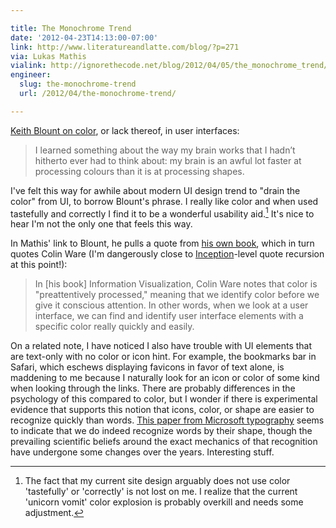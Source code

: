 ```yaml
---

title: The Monochrome Trend
date: '2012-04-23T14:13:00-07:00'
link: http://www.literatureandlatte.com/blog/?p=271
via: Lukas Mathis
vialink: http://ignorethecode.net/blog/2012/04/05/the_monochrome_trend/
engineer:
  slug: the-monochrome-trend
  url: /2012/04/the-monochrome-trend/

---
```


[Keith Blount on color][1], or lack thereof, in user interfaces:

> I learned something about the way my brain works that I hadn’t hitherto ever had to think about: my brain is an awful lot faster at processing colours than it is at processing shapes.

I've felt this way for awhile about modern UI design trend to "drain the color" from UI, to borrow Blount's phrase. I really like color and when used tastefully and correctly I find it to be a wonderful usability aid.[^color1] It's nice to hear I'm not the only one that feels this way.

In Mathis' link to Blount, he pulls a quote from [his own book][], which in turn quotes Colin Ware (I'm dangerously close to [Inception]-level quote recursion at this point!):

> In [his book] Information Visualization, Colin Ware notes that color is "preattentively processed," meaning that we identify color before we give it conscious attention. In other words, when we look at a user interface, we can find and identify user interface elements with a specific color really quickly and easily.

On a related note, I have noticed I also have trouble with UI elements that are text-only with no color or icon hint. For example, the bookmarks bar in Safari, which eschews displaying favicons in favor of text alone, is maddening to me because I naturally look for an icon or color of some kind when looking through the links. There are probably differences in the psychology of this compared to color, but I wonder if there is experimental evidence that supports this notion that icons, color, or shape are easier to recognize quickly than words. [This paper from Microsoft typography][2] seems to indicate that we do indeed recognize words by their shape, though the prevailing scientific beliefs around the exact mechanics of that recognition have undergone some changes over the years. Interesting stuff.

[^color1]: The fact that my current site design arguably does not use color 'tastefully' or 'correctly' is not lost on me. I realize that the current 'unicorn vomit' color explosion is probably overkill and needs some adjustment.

[1]: http://www.literatureandlatte.com/blog/?p=271
[his own book]: http://pragprog.com/book/lmuse/designed-for-use
[Inception]: http://www.inception-explained.com/
[2]: https://www.microsoft.com/typography/ctfonts/WordRecognition.aspx
